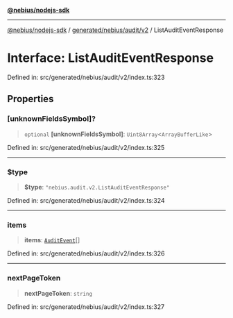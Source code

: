 [**@nebius/nodejs-sdk**](../../../../../README.md)

---

[@nebius/nodejs-sdk](../../../../../README.md) / [generated/nebius/audit/v2](../README.md) / ListAuditEventResponse

# Interface: ListAuditEventResponse

Defined in: src/generated/nebius/audit/v2/index.ts:323

## Properties

### \[unknownFieldsSymbol\]?

> `optional` **\[unknownFieldsSymbol\]**: `Uint8Array`\<`ArrayBufferLike`\>

Defined in: src/generated/nebius/audit/v2/index.ts:325

---

### $type

> **$type**: `"nebius.audit.v2.ListAuditEventResponse"`

Defined in: src/generated/nebius/audit/v2/index.ts:324

---

### items

> **items**: [`AuditEvent`](AuditEvent.md)[]

Defined in: src/generated/nebius/audit/v2/index.ts:326

---

### nextPageToken

> **nextPageToken**: `string`

Defined in: src/generated/nebius/audit/v2/index.ts:327
